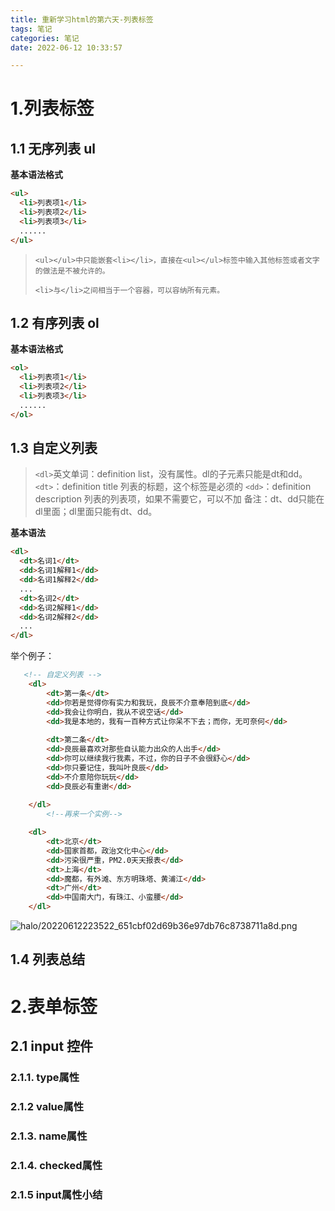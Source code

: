 ```yaml
---
title: 重新学习html的第六天-列表标签
tags: 笔记
categories: 笔记
date: 2022-06-12 10:33:57

---
```


# 1.列表标签

## 1.1 无序列表 ul

**基本语法格式**

```html
<ul>
  <li>列表项1</li>
  <li>列表项2</li>
  <li>列表项3</li>
  ......
</ul>

```

> `<ul></ul>中只能嵌套<li></li>，直接在<ul></ul>标签中输入其他标签或者文字的做法是不被允许的。`
>
> `<li>与</li>之间相当于一个容器，可以容纳所有元素。`

## 1.2 有序列表 ol

**基本语法格式**

```html
<ol>
  <li>列表项1</li>
  <li>列表项2</li>
  <li>列表项3</li>
  ......
</ol>
```



## 1.3 自定义列表
> `<dl>`英文单词：definition list，没有属性。dl的子元素只能是dt和dd。
> `<dt>`：definition title 列表的标题，这个标签是必须的
> `<dd>`：definition description 列表的列表项，如果不需要它，可以不加
> 备注：dt、dd只能在dl里面；dl里面只能有dt、dd。

**基本语法**

```html
<dl>
  <dt>名词1</dt>
  <dd>名词1解释1</dd>
  <dd>名词1解释2</dd>
  ...
  <dt>名词2</dt>
  <dd>名词2解释1</dd>
  <dd>名词2解释2</dd>
  ...
</dl>
```
举个例子：
```html
   <!-- 自定义列表 -->
    <dl>
        <dt>第一条</dt>
        <dd>你若是觉得你有实力和我玩，良辰不介意奉陪到底</dd>
        <dd>我会让你明白，我从不说空话</dd>
        <dd>我是本地的，我有一百种方式让你呆不下去；而你，无可奈何</dd>
    
        <dt>第二条</dt>
        <dd>良辰最喜欢对那些自认能力出众的人出手</dd>
        <dd>你可以继续我行我素，不过，你的日子不会很舒心</dd>
        <dd>你只要记住，我叫叶良辰</dd>
        <dd>不介意陪你玩玩</dd>
        <dd>良辰必有重谢</dd>
    
    </dl>
        <!--再来一个实例-->

    <dl>
		<dt>北京</dt>
		<dd>国家首都，政治文化中心</dd>
		<dd>污染很严重，PM2.0天天报表</dd>
		<dt>上海</dt>
		<dd>魔都，有外滩、东方明珠塔、黄浦江</dd>
		<dt>广州</dt>
		<dd>中国南大门，有珠江、小蛮腰</dd>
	</dl>
```
![halo/20220612223522_651cbf02d69b36e97db76c8738711a8d.png](https://halo-1257218791.cos.ap-beijing.myqcloud.com/halo/20220612223522_651cbf02d69b36e97db76c8738711a8d.png)

## 1.4 列表总结

# 2.表单标签

## 2.1 input 控件

### 2.1.1. type属性

### 2.1.2 value属性

### 2.1.3. name属性

### 2.1.4. checked属性

### 2.1.5 input属性小结